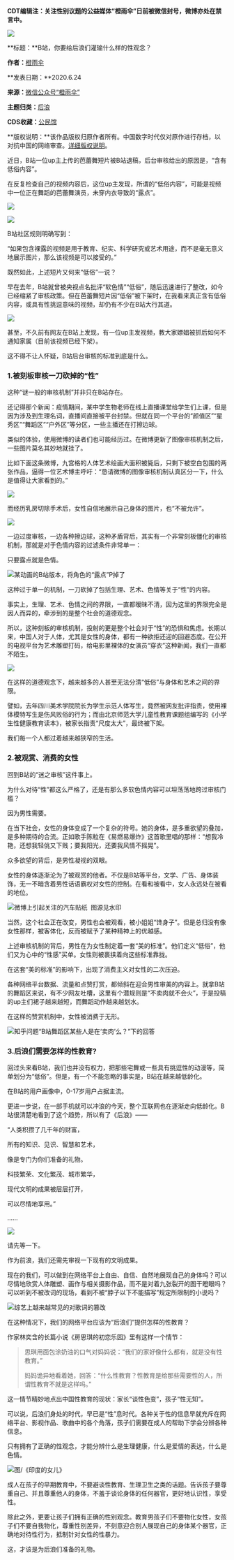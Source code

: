 **CDT编辑注：关注性别议题的公益媒体“橙雨伞”日前被微信封号，微博亦处在禁言中。**


![](https://chinadigitaltimes.net/chinese/files/2020/06/B站1-300x169.jpg)




**标题：**B站，你要给后浪们灌输什么样的性观念？  

**作者：**[橙雨伞](https://chinadigitaltimes.net/space/橙雨伞)  

**发表日期：**2020.6.24  

**来源：**[微信公众号“橙雨伞”](https://mp.weixin.qq.com/s/DbcbP6uORBIu81Yy_6xJMw)  

**主题归类：**[后浪](https://chinadigitaltimes.net/space/后浪)  

**CDS收藏：**[公民馆](https://chinadigitaltimes.net/space/%E5%85%AC%E6%B0%91%E9%A6%86)  

**版权说明：**该作品版权归原作者所有。中国数字时代仅对原作进行存档，以对抗中国的网络审查。[详细版权说明](https://chinadigitaltimes.net/chinese/copyright)。


近日，B站一位up主上传的芭蕾舞短片被B站退稿，后台审核给出的原因是，“含有低俗内容”。


在反复检查自己的视频内容后，这位up主发现，所谓的“低俗内容”，可能是视频中一位正在舞蹈的芭蕾舞演员，未穿内衣导致的“露点”。


![](https://chinadigitaltimes.net/chinese/files/2020/06/B站2-300x184.jpg)  

![](https://chinadigitaltimes.net/chinese/files/2020/06/B站3-300x166.jpg)


B站社区规则明确写到：


“如果包含裸露的视频是用于教育、纪实、科学研究或艺术用途，而不是毫无意义地展示图片，那么该视频是可以接受的。”


既然如此，上述短片又何来“低俗”一说？


早在去年，B站就曾被央视点名批评“软色情”“低俗”，随后迅速进行了整改，如今已经缩紧了审核政策。但在芭蕾舞短片因“低俗”被下架时，在我看来真正含有低俗内容，或具有性挑逗意味的视频，却仍有不少在B站大行其道。


![](https://chinadigitaltimes.net/chinese/files/2020/06/B站4-300x232.jpg)


甚至，不久前有网友在B站上发现，有一位up主发视频，教大家嫖娼被抓后如何不通知家属（目前该视频已经下架）。


这不得不让人怀疑，B站后台审核的标准到底是什么。


### 1.被刻板审核一刀砍掉的“性”


这种“谜一般的审核机制”并非只在B站存在。


还记得那个新闻：疫情期间，某中学生物老师在线上直播课堂给学生们上课，但是因为涉及到生理名词，直播间直接被平台封禁。但就在同一个平台的“颜值区”“星秀区”“舞蹈区”“户外区”等分区，一些主播还在打擦边球。


类似的体验，使用微博的读者们也可能经历过。在微博更新了图像审核机制之后，一些图片莫名其妙地就挂了。


比如下面这条微博，九宫格的人体艺术绘画大面积被毙后，只剩下被空白包围的两张作品，逼得一位艺术博主呼吁：“恳请微博的图像审核机制认真区分一下，什么是值得让大家看到的。”


![](https://chinadigitaltimes.net/chinese/files/2020/06/B站5-300x300.jpg)


而经历乳房切除手术后，女性自信地展示自己身体的图片，也“不被允许”。


![](https://chinadigitaltimes.net/chinese/files/2020/06/B站6-300x200.png)


一边过度审核，一边各种擦边球，这种矛盾背后，其实有一个非常刻板僵化的审核机制，那就是对于色情内容的过滤条件非常单一：


只要露点就是色情。


![](https://chinadigitaltimes.net/chinese/files/2020/06/B站7-266x300.jpg)某动画的B站版本，将角色的“露点”P掉了


这种过于单一的机制，一刀砍掉了包括生理、艺术、色情等关于“性”的内容。


事实上，生理、艺术、色情之间的界限，一直都暧昧不清，因为这里的界限完全是因人而异的，牵涉到的是整个社会的道德观念。


所以，这种刻板的审核机制，投射的更是整个社会对于“性”的恐惧和焦虑。长期以来，中国人对于人体，尤其是女性的身体，都有一种欲拒还迎的回避态度。在公开的电视平台为艺术雕塑打码，给电影里裸体的女演员“穿衣”这种新闻，我们一直都不陌生。


![](https://chinadigitaltimes.net/chinese/files/2020/06/B站9-300x216.jpg)


在这样的道德观念下，越来越多的人甚至无法分清“低俗”与身体和艺术之间的界限。


譬如，去年四川美术学院院长为学生示范人体写生，竟然被网友批评指责，使用裸体模特写生是伤风败俗的行为；而由北京师范大学儿童性教育课题组编写的《小学生性健康教育读本》，被家长指责“尺度太大”，最终被下架。


我们每一个人都过着越来越狭窄的生活。


### 2.被观赏、消费的女性


回到B站的“迷之审核”这件事上。


为什么对待“性”都这么严格了，还是有那么多软色情内容可以坦荡荡地跨过审核门槛？


因为男性需要。


在当下社会，女性的身体变成了一个复杂的符号。她的身体，是多重欲望的叠加，是多种期待的合流。正如歌手陈粒在《易燃易爆炸》这首歌里唱的那样：“想我冷艳，还想我轻佻又下贱；要我阳光，还要我风情不摇晃”。


众多欲望的背后，是男性凝视的双眼。


女性的身体逐渐沦为了被观赏的他者。不仅是B站等平台，文学、广告、身体装饰，无一不暗含着男性话语霸权对女性的控制。在看和被看中，女人永远处在被看的地位。


![](https://chinadigitaltimes.net/chinese/files/2020/06/B站10-300x300.png)微博上引起关注的汽车贴纸  图源见水印


当然，这个社会正在改变，男性也会被观看，被小姐姐“馋身子”。但是总归没有像女性那样，被客体化，反而被赋予了某种精神上的优越感。


上述审核机制的背后，男性在为女性制定着一套“美的标准”。他们定义“低俗”，他们又为心中的“性感”买单。女性则被裹挟着向这些标准靠拢。


在这套“美的标准”的影响下，出现了消费主义对女性的二次压迫。


各种网络平台数据、流量和点赞打赏，都倾斜在迎合男性审美的内容上。就拿B站的舞蹈区来说，有不少网友吐槽，这里有个潜规则是“不卖肉就不会火”，于是投稿的up主们裙子越来越短，而舞蹈动作越来越划水。


在这样的赞赏机制中，女性被消费于无形。


![](https://chinadigitaltimes.net/chinese/files/2020/06/B站7-300x104.png)知乎问题“B站舞蹈区某些人是在‘卖肉’么？”下的回答


### 3.后浪们需要怎样的性教育?


回过头来看B站，我们也并没有权力，把那些宅舞或一些具有挑逗性的动漫等，简单划分为“低俗”。但是，有一个不能忽略的事实是，B站在越来越低龄化。


在B站的用户画像中，0-17岁用户占据主流。


更进一步说，在一部手机就可以冲浪的今天，整个互联网也在逐渐走向低龄化。B站很清楚地看到了这个趋势，所以有了《后浪》——


“人类积攒了几千年的财富，


所有的知识、见识、智慧和艺术，


像是专门为你们准备的礼物。


科技繁荣、文化繁茂、城市繁华，


现代文明的成果被层层打开，


可以尽情地享用。”


……


![](https://chinadigitaltimes.net/chinese/files/2020/06/B站8-300x164.gif)


请先等一下。


作为前浪，我们还需先审视一下现有的文明成果。


现在的我们，可以做到在网络平台上自由、自信、自然地展现自己的身体吗？可以尽情地欣赏人体雕塑、画作与相关摄影作品，而不是对着九张裂开的图干瞪眼吗？可以听到不被改词的现场，看到不被“脖子以下不能描写”规定所限制的小说吗？


![](https://chinadigitaltimes.net/chinese/files/2020/06/B站10-300x248.jpg)综艺上越来越常见的对歌词的篡改


在这种情况下，我们的网络平台应该为“后浪们”提供怎样的性教育？


作家林奕含的长篇小说《房思琪的初恋乐园》里有这样一个情节：



> 思琪用面包涂奶油的口气对妈妈说：“我们的家好像什么都有，就是没有性教育。”
> 
> 
> 妈妈诡异地看着她，回答：“什么性教育？性教育是给那些需要性的人，所谓性教育不就是这样吗。”
> 
> 


这一情节精妙地点出中国性教育的现状：家长“谈性色变”，孩子“性无知”。


可以说，后浪们身处的时代，早已是“性”息时代。各种关于性的信息早就充斥在网络平台、影视作品、歌曲中的各个角落，孩子们需要在成人的帮助下学会分辨各种信息。


只有拥有了正确的性观念，才能分辨什么是生理健康，什么是爱情的表达，什么是色情。


![](https://chinadigitaltimes.net/chinese/files/2020/06/教育-1-165x300.jpg)图/《印度的女儿》


成人在孩子的早期教育中，不要避谈性教育、生理卫生之类的话题。告诉孩子要尊重自己、并且尊重他人的身体，不羞于谈论身体的任何器官，更好地认识性，享受性。


除此之外，更要让孩子们拥有正确的性别观念。教育男孩子们不要物化女性，女孩子们不要自我物化，尊重性别差异，不刻意迎合别人展现自己的身体某个器官，正确地对待性行为，抵制针对女性的性暴力。


这，才该是为后浪们准备的礼物。


 


 


